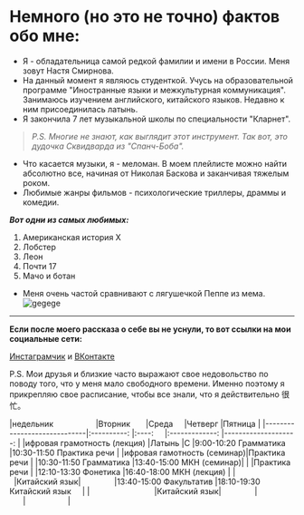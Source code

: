 # Немного (но это не точно) фактов обо мне:
* Я - обладательница самой редкой фамилии и имени в России.  Меня зовут Настя Смирнова.
* На данный момент я являюсь студенткой. Учусь на образовательной программе "Иностранные языки и межкультурная коммуникация". Занимаюсь изучением английского, китайского языков. Недавно к ним присоединилась латынь.
* Я закончила 7 лет музыкальной школы по специальности "Кларнет".
> *P.S. Многие не знают, как выглядит этот инструмент. Так вот, это дудочка Сквидварда из "Спанч-Боба".*
* Что касается музыки, я - меломан. В моем плейлисте можно найти абсолютно все, начиная от Николая Баскова и заканчивая тяжелым роком.
* Любимые жанры фильмов - психологические триллеры, драммы и комедии. 

***Вот одни из самых любимых:***
1. Американская история Х
2. Лобстер
3. Леон
4. Почти 17
5. Мачо и ботан
* Меня очень частой сравнивают с лягушечкой Пеппе из мема. 
![gegege](http://images2.onionstatic.com/avclub/5604/54/16x9/960.jpg)






***
 **Если после моего рассказа о себе вы не уснули, то вот ссылки на мои социальные сети:**
 
 [Инстаграмчик](http:/instagram.com/zhivusnami "гегеге") и [ВКонтакте](https://vk.com/id368311177 "пиупиу")
 
P.S. Мои друзья и близкие часто выражают свое недовольство по поводу того, что у меня мало свободного времени. Именно поэтому я прикрепляю свое расписание, чтобы все знали, что я действительно 很忙。 

|недельник                   |Вторник       |Среда      |Четверг                 |Пятница                          |
|-----------------------------|:----------:  |:----:     |:-------------:         |--------------------:            |
|ифровая грамотность (лекция) |Латынь        |С |9:00-10:20 Грамматика   |10:30-11:50 Практика речи     |
|ифровая гамотность (семинар)|Практика речи |                |10:30-11:50 Грамматика  |13:40-15:00 МКН (семинар)|
|                             |Практика речи |                |12:10-13:30 Фонетика    |16:40-18:00 МКН (лекция)          |
|                             |Китайский язык|                |13:40-15:00 Факультатив |18:10-19:30 Китайский язык     |
|                             |Китайский язык|                |                        |                                  |

 
 
 

